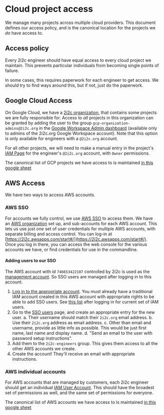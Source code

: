 # Cloud project access

We manage many projects across multiple cloud providers. This
document defines our access policy, and is the canonical location
for the projects we *do* have access to.

## Access policy

Every 2i2c engineer should have equal access to every cloud project
we maintain. This prevents particular individuals from becoming
single points of failure.

In some cases, this requires paperwork for each engineer to get
access. We should try to find ways around this, but if not,
just do the paperwork.

## Google Cloud Access

On Google Cloud, we have a [2i2c organization](https://console.cloud.google.com/projectselector2/home/dashboard?organizationId=184174754493&supportedpurview=project),
that contains some projects we are fully responsible for. Access
to *all* projects in this organization can be granted by
adding the user to the group `gcp-organization-admins@2i2c.org`
in the [Google Workspace Admin dashboard](https://admin.google.com/ac/users)
(available only to admins of the 2i2c.org Google Workspace account).
Note that this option is only available for engineers with a `@2i2c.org`
account.

For all other projects, we will need to make a manual entry in
the project's [IAM Page](https://console.cloud.google.com/iam-admin/iam)
for the engineer's `@2i2c.org` account, with `Owner` permissions.

The canonical list of GCP projects we have access to is maintained
[in this google sheet](https://docs.google.com/spreadsheets/d/1NSaAKLG2_njXxs6JlGUAhSWeHONz9QSGLVwEK790IZo/edit#gid=846555027)

## AWS Access

We have two ways to access AWS accounts.

### AWS SSO

For accounts we fully control, we use [AWS SSO](https://aws.amazon.com/single-sign-on/)
to access them. We have an [AWS organization](https://aws.amazon.com/organizations/)
set up, and sub-accounts for each AWS account. This lets us use just
*one* set of user credentials for multiple AWS accounts, with
separate billing and access control. You can log-in at
[https://2i2c.awsapps.com/start#/](https://2i2c.awsapps.com/start#/).
Once you log in there, you can access the web console
for the various accounts we have, or find credentials for use
in the commandline.

#### Adding users to our SSO

The AWS account with id `746653422107` controlled by 2i2c is used as the
[management account](https://docs.aws.amazon.com/organizations/latest/userguide/orgs_getting-started_concepts.html).
So SSO users are managed after logging in to this account.

1. [Log in to the appropriate account](https://746653422107.signin.aws.amazon.com/console).
   You *must* already have a traditional IAM account created in this AWS account with
   appropriate rights to be able to add SSO users. See [this list](https://console.aws.amazon.com/iamv2/home?region=us-east-1#/users)
   after logging in for current set of IAM users.
2. Go to the [SSO users](https://console.aws.amazon.com/singlesignon/identity/home?region=us-east-1#!/users)
   page, and create an appropriate entry for the new user.
   a. Their username should match their `2i2c.org` email address.
   b. Use their `2i2c.org` address as email address.
   c. Other than email and username, provide as little info as possible. This would be
      just first name, last name and display name.
   d. "Send an email to the user with password setup instructions".
3. Add them to the `2i2c-engineers` group. This gives them access to all the other
   AWS accounts we create.
4. Create the account! They'll receive an email with appropriate instructions.

### AWS individual accounts

For AWS accounts that are managed by customers, each 2i2c engineer should get an
individual [IAM User
Account](https://docs.aws.amazon.com/IAM/latest/UserGuide/id_users.html).
This should have the broadest
set of permissions as well, and the same set of permissions for everyone.

The canonical list of AWS accounts we have access to is maintained
[in this google sheet](https://docs.google.com/spreadsheets/d/1NSaAKLG2_njXxs6JlGUAhSWeHONz9QSGLVwEK790IZo/edit#gid=537065664)

